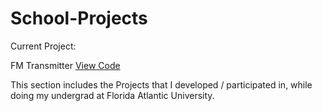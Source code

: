 # School-Projects

Current Project:

FM Transmitter [View Code](https://github.com/Grecopintoanguita/School-Projects/tree/master/FM%20Transmitter)

This section includes the Projects that I developed / participated in, while doing my undergrad at Florida Atlantic University.

